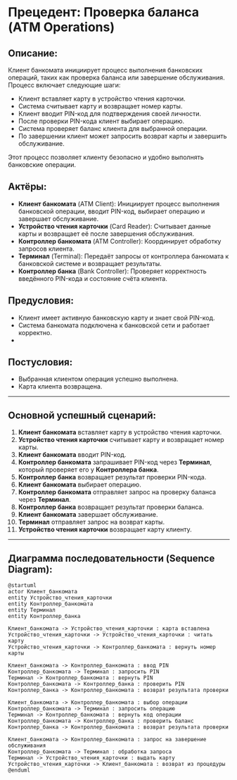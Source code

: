 # Прецедент: **Проверка баланса** (ATM Operations)

## Описание:

Клиент банкомата инициирует процесс выполнения банковских операций, таких как проверка баланса или завершение обслуживания. Процесс включает следующие шаги:

- Клиент вставляет карту в устройство чтения карточки.
- Система считывает карту и возвращает номер карты.
- Клиент вводит PIN-код для подтверждения своей личности.
- После проверки PIN-кода клиент выбирает операцию.
- Система проверяет баланс клиента для выбранной операции.
- По завершении клиент может запросить возврат карты и завершить обслуживание.

Этот процесс позволяет клиенту безопасно и удобно выполнять банковские операции.

## Актёры:

- **Клиент банкомата** (ATM Client): Инициирует процесс выполнения банковской операции, вводит PIN-код, выбирает операцию и завершает обслуживание.
- **Устройство чтения карточки** (Card Reader): Считывает данные карты и возвращает её после завершения обслуживания.
- **Контроллер банкомата** (ATM Controller): Координирует обработку запросов клиента.
- **Терминал** (Terminal): Передаёт запросы от контроллера банкомата к банковской системе и возвращает результаты.
- **Контроллер банка** (Bank Controller): Проверяет корректность введённого PIN-кода и состояние счёта клиента.

## Предусловия:

- Клиент имеет активную банковскую карту и знает свой PIN-код.
- Система банкомата подключена к банковской сети и работает корректно.
- 
## Постусловия:

- Выбранная клиентом операция успешно выполнена.
- Карта клиента возвращена.

---

## Основной успешный сценарий:

1. **Клиент банкомата** вставляет карту в устройство чтения карточки.
2. **Устройство чтения карточки** считывает карту и возвращает номер карты.
3. **Клиент банкомата** вводит PIN-код.
4. **Контроллер банкомата** запрашивает PIN-код через **Терминал**, который проверяет его у **Контроллера банка**.
5. **Контроллер банка** возвращает результат проверки PIN-кода.
6. **Клиент банкомата** выбирает операцию.
7. **Контроллер банкомата** отправляет запрос на проверку баланса через **Терминал**.
8. **Контроллер банка** возвращает результат проверки баланса.
9. **Клиент банкомата** завершает обслуживание.
10. **Терминал** отправляет запрос на возврат карты.
11. **Устройство чтения карточки** возвращает карту клиенту.

---

## Диаграмма последовательности (Sequence Diagram):

```plantuml
@startuml
actor Клиент_банкомата
entity Устройство_чтения_карточки
entity Контроллер_банкомата
entity Терминал
entity Контроллер_банка

Клиент_банкомата -> Устройство_чтения_карточки : карта вставлена
Устройство_чтения_карточки -> Устройство_чтения_карточки : читать карту
Устройство_чтения_карточки -> Контроллер_банкомата : вернуть номер карты

Клиент_банкомата -> Контроллер_банкомата : ввод PIN
Контроллер_банкомата -> Терминал : запросить PIN
Терминал -> Контроллер_банкомата : вернуть PIN
Контроллер_банкомата -> Контроллер_банка : проверить PIN
Контроллер_банка -> Контроллер_банкомата : возврат результата проверки

Клиент_банкомата -> Контроллер_банкомата : выбор операции
Контроллер_банкомата -> Терминал : запросить операцию
Терминал -> Контроллер_банкомата : вернуть код операции
Контроллер_банкомата -> Контроллер_банка : проверить баланс
Контроллер_банка -> Контроллер_банкомата : возврат результата проверки

Клиент_банкомата -> Контроллер_банкомата : запрос на завершение обслуживания
Контроллер_банкомата -> Терминал : обработка запроса
Терминал -> Устройство_чтения_карточки : выдать карту
Устройство_чтения_карточки -> Клиент_банкомата : возврат из процедуры
@enduml
```
